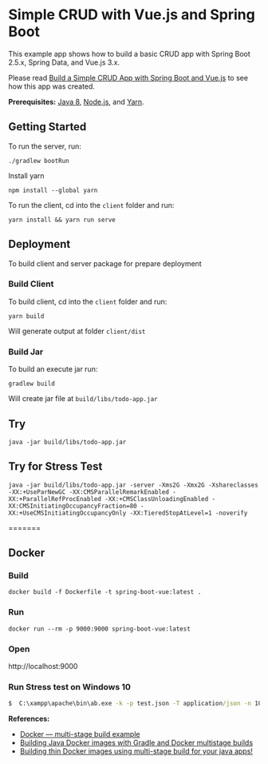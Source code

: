 # Simple CRUD with Vue.js and Spring Boot

This example app shows how to build a basic CRUD app with Spring Boot 2.5.x, Spring Data, and Vue.js 3.x.

Please read [Build a Simple CRUD App with Spring Boot and Vue.js](https://developer.okta.com/blog/2018/11/20/build-crud-spring-and-vue) to see how this app was created.

**Prerequisites:** [Java 8](http://www.oracle.com/technetwork/java/javase/downloads/jdk8-downloads-2133151.html), [Node.js](https://nodejs.org/), and [Yarn](https://yarnpkg.com/).

## Getting Started

To run the server, run:

	./gradlew bootRun

Install yarn

    npm install --global yarn

To run the client, cd into the `client` folder and run:

	yarn install && yarn run serve

## Deployment

To build client and server package for prepare deployment

### Build Client

To build client, cd into the `client` folder and run:

	yarn build

Will generate output at folder `client/dist`

### Build Jar

To build an execute jar run:

	gradlew build

Will create jar file at `build/libs/todo-app.jar`

## Try

	java -jar build/libs/todo-app.jar

## Try for Stress Test

    java -jar build/libs/todo-app.jar -server -Xms2G -Xmx2G -Xshareclasses -XX:+UseParNewGC -XX:CMSParallelRemarkEnabled -XX:+ParallelRefProcEnabled -XX:+CMSClassUnloadingEnabled -XX:CMSInitiatingOccupancyFraction=80 -XX:+UseCMSInitiatingOccupancyOnly -XX:TieredStopAtLevel=1 -noverify

=======

## Docker

### Build

	docker build -f Dockerfile -t spring-boot-vue:latest .

### Run

	docker run --rm -p 9000:9000 spring-boot-vue:latest

### Open

http://localhost:9000

### Run Stress test on Windows 10

```bat
$  C:\xampp\apache\bin\ab.exe -k -p test.json -T application/json -n 1000000 http://localhost:9000/todos
```

**References:**

- [Docker — multi-stage build example](https://medium.com/@shakyShane/lets-talk-about-docker-artifacts-27454560384f)
- [Building Java Docker images with Gradle and Docker multistage builds](http://paulbakker.io/java/docker-gradle-multistage/)
- [Building thin Docker images using multi-stage build for your java apps!](https://aboullaite.me/multi-stage-docker-java/)
